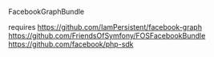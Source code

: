 FacebookGraphBundle

requires
https://github.com/IamPersistent/facebook-graph
https://github.com/FriendsOfSymfony/FOSFacebookBundle
https://github.com/facebook/php-sdk